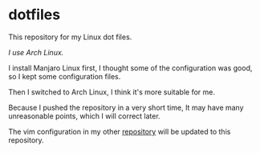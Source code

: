 # dotfiles

This repository for my Linux dot files.

*I use Arch Linux.*

I install Manjaro Linux first, I thought some of the configuration was good, so I kept some configuration files.

Then I switched to Arch Linux, I think it's more suitable for me.

Because I pushed the repository in a very short time, It may have many unreasonable points, which I will correct later.

The  vim configuration in my other [repository](https://github.com/zichenstudio/vimrc) will be updated to this repository.
